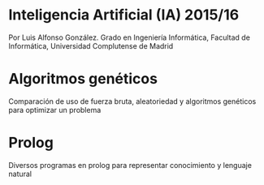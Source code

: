 # Inteligencia Artificial (IA) 2015/16
Por Luis Alfonso González. Grado en Ingeniería Informática, Facultad de Informática, Universidad Complutense de Madrid

# Algoritmos genéticos
Comparación de uso de fuerza bruta, aleatoriedad y algoritmos genéticos para optimizar un problema 

# Prolog
Diversos programas en prolog para representar conocimiento y lenguaje natural
